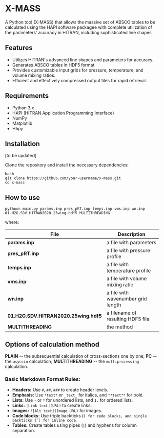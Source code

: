 # X-MASS

A Python tool (X-MASS) that allows the massive set of ABSCO tables to be calculated using the HAPI software packagee with complete utilization of the parameters’ accuracy in HITRAN, including sophisticated line shapes

## Features

- Utilizes HITRAN's advanced line shapes and parameters for accuracy.
- Generates ABSCO tables in HDF5 format.
- Provides customizable input grids for pressure, temperature, and volume mixing ratios.
- Efficient and effectively compressed output files for rapid retrieval.

## Requirements

- Python 3.x
- HAPI (HITRAN Application Programming Interface)
- NumPy
- Matplotlib
- H5py

## Installation

[to be updated]

Clone the repository and install the necessary dependencies:

```
bash
git clone https://github.com/your-username/x-mass.git
cd x-mass 
```

## How to use 

`pythoon main.py params.inp pres_pRT.inp temps.inp vms.inp wn.inp 01.H2O.SDV.HITRAN2020.25wing.hdf5 MULTITHREADING `

where: 

| **File**                              | **Description**                    |
|---------------------------------------|------------------------------------|
| **params.inp**                        | a file with parameters             |
| **pres_pRT.inp**                      | a file with pressure profile       |
| **temps.inp**                         | a file with temperature profile    |
| **vms.inp**                           | a file with volume mixing ratio    |
| **wn.inp**                            | a file with wavenumber grid length |
| **01.H2O.SDV.HITRAN2020.25wing.hdf5** | a filename of resulting HDF5 file  |
| **MULTITHREADING**                    | the method                         |

## Options of calculation method

**PLAIN** -- the subsequential calculation of cross-sections one by one;
**PC** -- the ```asyncio``` calculation;
**MULTITHREADING** -- the ```multiprocessing``` calculation.










### Basic Markdown Format Rules:
- **Headers:** Use `#`, `##`, `###` to create header levels.
- **Emphasis:** Use `*text*` or `_text_` for italics, and `**text**` for bold.
- **Lists:** Use `-` or `*` for unordered lists, and `1.` for ordered lists.
- **Links:** `[Link text](URL)` to create links.
- **Images:** `![Alt text](Image URL)` for images.
- **Code blocks:** Use triple backticks (```) for code blocks, and single backticks (`) for inline code.```
- **Tables:** Create tables using pipes (`|`) and hyphens for column separation.







